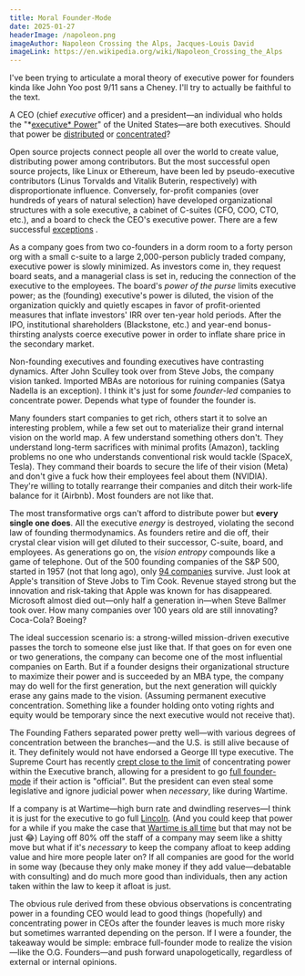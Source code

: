 ```yaml
---
title: Moral Founder-Mode
date: 2025-01-27
headerImage: /napoleon.png
imageAuthor: Napoleon Crossing the Alps, Jacques-Louis David
imageLink: https://en.wikipedia.org/wiki/Napoleon_Crossing_the_Alps
---
```

I've been trying to articulate a moral theory of executive power for founders kinda like John Yoo post 9/11 sans a Cheney. I'll try to actually be faithful to the text.

A CEO (chief *executive* officer) and a president—an individual who holds the "*[executive* Power](https://law.justia.com/constitution/us/article-2/)" of the United States—are both executives. Should that power be [distributed](https://papers.ssrn.com/sol3/papers.cfm?abstract_id=4688040) or [concentrated](https://avalon.law.yale.edu/18th_century/fed70.asp)? 

Open source projects connect people all over the world to create value, distributing power among contributors. But the most successful open source projects, like Linux or Ethereum, have been led by pseudo-executive contributors (Linus Torvalds and Vitalik Buterin, respectively) with disproportionate influence. Conversely, for-profit companies (over hundreds of years of natural selection) have developed organizational structures with a sole executive, a cabinet of C-suites (CFO, COO, CTO, etc.), and a board to check the CEO's executive power. There are a few successful [exceptions](https://www.ft.com/content/f7cb25ba-7329-4291-b7d3-8a34ef84f9f0) . 

As a company goes from two co-founders in a dorm room to a forty person org with a small c-suite to a large 2,000-person publicly traded company, executive power is slowly minimized. As investors come in, they request board seats, and a managerial class is set in, reducing the connection of the executive to the employees. The board's *power of the purse* limits executive power; as the (founding) executive's power is diluted, the vision of the organization quickly and quietly escapes in favor of profit-oriented measures that inflate investors' IRR over ten-year hold periods. After the IPO, institutional shareholders (Blackstone, etc.) and year-end bonus-thirsting analysts coerce executive power in order to inflate share price in the secondary market. 

Non-founding executives and founding executives have contrasting dynamics. After John Sculley took over from Steve Jobs, the company vision tanked. Imported MBAs are notorious for ruining companies (Satya Nadella is an exception). I think it's just for some *founder-led* companies to concentrate power. Depends what type of founder the founder is.

Many founders start companies to get rich, others start it to solve an interesting problem, while a few set out to materialize their grand internal vision on the world map. A few understand something others don't. They understand long-term sacrifices with minimal profits (Amazon), tackling problems no one who understands conventional risk would tackle (SpaceX, Tesla). They command their boards to secure the life of their vision (Meta) and don't give a fuck how their employees feel about them (NVIDIA). They're willing to totally rearrange their companies and ditch their work-life balance for it (Airbnb). Most founders are not like that.

The most transformative orgs can't afford to distribute power but **every single one does**. All the executive *energy* is destroyed, violating the second law of founding thermodynamics. As founders retire and die off, their crystal clear vision will get diluted to their successor, C-suite, board, and employees. As generations go on, the *vision entropy* compounds like a game of telephone. Out of the 500 founding companies of the S&P 500, started in 1957 (not that long ago), only [94 companies](https://rodneywhitecenter.wharton.upenn.edu/wp-content/uploads/2014/04/0429.pdf) survive. Just look at Apple's transition of Steve Jobs to Tim Cook. Revenue stayed strong but the innovation and risk-taking that Apple was known for has disappeared. Microsoft almost died out—only half a generation in—when Steve Ballmer took over. How many companies over 100 years old are still innovating? Coca-Cola? Boeing?

The ideal succession scenario is: a strong-willed mission-driven executive passes the torch to someone else just like that. If that goes on for even one or two generations, the company can become one of the most influential companies on Earth. But if a founder designs their organizational structure to maximize their power and is succeeded by an MBA type, the company may do well for the first generation, but the next generation will quickly erase any gains made to the vision. (Assuming permanent executive concentration. Something like a founder holding onto voting rights and equity would be temporary since the next executive would not receive that). 

The Founding Fathers separated power pretty well—with various degrees of concentration between the branches—and the U.S. is still alive because of it. They definitely would not have endorsed a George III type executive. The Supreme Court has recently [crept close to the limit](https://en.wikipedia.org/wiki/Trump_v._United_States_(2024)) of concentrating power within the Executive branch, allowing for a president to go [full founder-mode](https://x.com/DOGE) if their action is "official". But the president can even steal some legislative and ignore judicial power when *necessary*, like during Wartime. 

If a company is at Wartime—high burn rate and dwindling reserves—I think it is just for the executive to go full [Lincoln](https://rishigurjar.com/blog/constitutional-dictator). (And you could keep that power for a while if you make the case that [Wartime is all time](https://en.wikipedia.org/wiki/Patriot_Act) but that may not be just 😂) Laying off 80% off the staff of a company may seem like a shitty move but what if it's *necessary* to keep the company afloat to keep adding value and hire more people later on? If all companies are good for the world in some way (because they only make money if they add value—debatable with consulting) and do much more good than individuals, then any action taken within the law to keep it afloat is just. 

The obvious rule derived from these obvious observations is concentrating power in a founding CEO would lead to good things (hopefully) and concentrating power in CEOs after the founder leaves is much more risky but sometimes warranted depending on the person. If I were a founder, the takeaway would be simple: embrace full-founder mode to realize the vision—like the O.G. Founders—and push forward unapologetically, regardless of external or internal opinions.